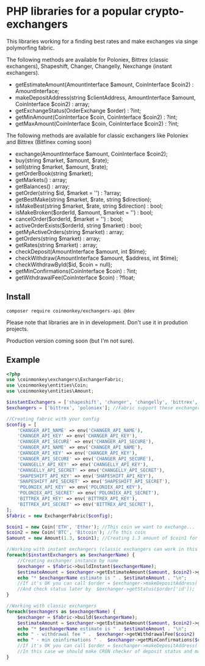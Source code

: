 # PHP libraries for a popular crypto-exchangers

This libraries working for a finding best rates and make exchanges via singe polymorfing fabric.

The following methods are available for Poloniex, Bittrex (classic exchangers), Shapeshift, Changer, Changelly, Nexchange (instant exchangers).

*  getEstimateAmount(AmountInterface $amount, CoinInterface $coin2) : AmountInterface;
*  makeDepositAddress(string $clientAddress, AmountInterface $amount, CoinInterface $coin2) : array;
*  getExchangeStatus(OrderExchange $order) : ?int;
*  getMinAmount(CoinInterface $coin, CoinInterface $coin2) : ?int;
*  getMaxAmount(CoinInterface $coin, CoinInterface $coin2) : ?int;

The following methods are available for classic exchangers like Poloniex and Bittrex (Bitfinex coming soon)

*  exchange(AmountInterface $amount, CoinInterface $coin2);
*  buy(string $market, $amount, $rate);
*  sell(string $market, $amount, $rate);
*  getOrderBook(string $market);
*  getMarkets() : array;
*  getBalances() : array;
*  getOrder(string $id, $market = '') : ?array;
*  getBestMake(string $market, $rate, string $direction);
*  isMakeBest(string $market, $rate, string $direction) : bool;
*  isMakeBroken($orderId, $amount, $market = '') : bool;
*  cancelOrder($orderId, $market = '') : bool;
*  activeOrderExists($orderId, string $market) : bool;
*  getMyActiveOrders(string $market) : array;
*  getOrders(string $market) : array;
*  getRates(string $market) : array;
*  checkDeposit(AmountInterface $amount, int $time);
*  checkWithdraw(AmountInterface $amount, $address, int $time);
*  checkWithdrawById($id, $coin = null);
*  getMinConfirmations(CoinInterface $coin) : ?int;
*  getWithdrawalFee(CoinInterface $coin) : ?float;

## Install

```
composer require coinmonkey/exchangers-api @dev
```

Please note that libraries are in in development. Don't use it in prodution projects.

Production version coming soon (but I'm not sure).

## Example

```php
<?php
use \coinmonkey\exchangers\ExchangerFabric;
use \coinmonkey\entities\Coin;
use \coinmonkey\entities\Amount;

$instantExchangers = ['shapeshift', 'changer', 'changelly', 'bittrex', 'poloniex']; //Fabric support these instant exchangers
$exchangers = ['bittrex', 'poloniex']; //Fabric support these exchangers

//Creating fabric with your config
$config = [
    'CHANGER_API_NAME' => env('CHANGER_API_NAME'),
    'CHANGER_API_KEY' => env('CHANGER_API_KEY'),
    'CHANGER_API_SECURE' => env('CHANGER_API_SECURE'),
    'CHANGER_API_NAME' => env('CHANGER_API_NAME'),
    'CHANGER_API_KEY' => env('CHANGER_API_KEY'),
    'CHANGER_API_SECURE' => env('CHANGER_API_SECURE'),
    'CHANGELLY_API_KEY' => env('CHANGELLY_API_KEY'),
    'CHANGELLY_API_SECRET' => env('CHANGELLY_API_SECRET'),
    'SHAPESHIFT_API_KEY' => env('SHAPESHIFT_API_KEY'),
    'SHAPESHIFT_API_SECRET' => env('SHAPESHIFT_API_SECRET'),
    'POLONIEX_API_KEY' => env('POLONIEX_API_KEY'),
    'POLONIEX_API_SECRET' => env('POLONIEX_API_SECRET'),
    'BITTREX_API_KEY' => env('BITTREX_API_KEY'),
    'BITTREX_API_SECRET' => env('BITTREX_API_SECRET'),
];
$fabric = new ExchangerFabric($config);

$coin1 = new Coin('ETH', 'Ether'); //This coin we want to exchange...
$coin2 = new Coin('BTC', 'Bitcoin'); //To this coin
$amount = new Amount(1.3, $coin1); //Creating 1.3 amount of $coin1 for exchanging

//Working with instant exchangers (classic exchangers can work in this mode too)
foreach($instantExchangers as $exchangerName) {
    //Creating exchanger instance by name
    $exchanger = $fabric->buildInstant($exchangerName);
    $estimateAmount = $exchanger->getEstimateAmount($amount, $coin2)->getAmount();
    echo "* $exchangerName estimate is " . $estimateAmount . "\n";
    //If it's OK you can call $order = $exchanger->makeDepositAddress('1JBPkwCuTpwcyEbhBkAKdTfU9K1zRLX5Ym', $amount, $coin2)
    //And check status later by  $exchanger->getStatus($order['id']);
}

//Working with classic exchangers
foreach($exchangers as $exchangerName) {
    $exchanger = $fabric->build($exchangerName);
    $estimateAmount = $exchanger->getEstimateAmount($amount, $coin2)->getAmount();
    echo "* $exchangerName estimate is " . $estimateAmount . "\n";
    echo " - withdrawal fee " .  $exchanger->getWithdrawalFee($coin2) . "\n";
    echo " - min coinfirmations " .  $exchanger->getMinConfirmations($coin1) . "\n";
    //If it's OK you can call $order = $exchanger->makeDepositAddress('1JBPkwCuTpwcyEbhBkAKdTfU9K1zRLX5Ym', $amount, $coin2)
    //In this case we should make CRON checker of deposit status and make exchange and withdrawal "manualy" (example will be later)
}
```
